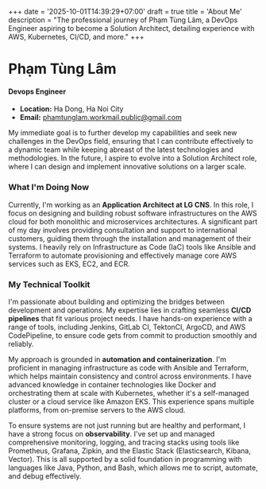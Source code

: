 +++
date = '2025-10-01T14:39:29+07:00'
draft = true
title = 'About Me'
description = "The professional journey of Phạm Tùng Lâm, a DevOps Engineer aspiring to become a Solution Architect, detailing experience with AWS, Kubernetes, CI/CD, and more."
+++

# Phạm Tùng Lâm

#### Devops Engineer

* **Location:** Ha Dong, Ha Noi City 
* **Email:** [phamtunglam.workmail.public@gmail.com](mailto:phamtunglam.workmail.public@gmail.com) 

My immediate goal is to further develop my capabilities and seek new challenges in the DevOps field, ensuring that I can contribute effectively to a dynamic team while keeping abreast of the latest technologies and methodologies. In the future, I aspire to evolve into a Solution Architect role, where I can design and implement innovative solutions on a larger scale. 


### What I'm Doing Now

Currently, I'm working as an **Application Architect at LG CNS**. In this role, I focus on designing and building robust software infrastructures on the AWS cloud for both monolithic and microservices architectures. A significant part of my day involves providing consultation and support to international customers, guiding them through the installation and management of their systems. I heavily rely on Infrastructure as Code (IaC) tools like Ansible and Terraform to automate provisioning and effectively manage core AWS services such as EKS, EC2, and ECR.

### My Technical Toolkit

I'm passionate about building and optimizing the bridges between development and operations. My expertise lies in crafting seamless **CI/CD pipelines** that fit various project needs. I have hands-on experience with a range of tools, including Jenkins, GitLab CI, TektonCI, ArgoCD, and AWS CodePipeline, to ensure code gets from commit to production smoothly and reliably.

My approach is grounded in **automation and containerization**. I'm proficient in managing infrastructure as code with Ansible and Terraform, which helps maintain consistency and control across environments. I have advanced knowledge in container technologies like Docker and orchestrating them at scale with Kubernetes, whether it's a self-managed cluster or a cloud service like Amazon EKS. This experience spans multiple platforms, from on-premise servers to the AWS cloud.

To ensure systems are not just running but are healthy and performant, I have a strong focus on **observability**. I've set up and managed comprehensive monitoring, logging, and tracing stacks using tools like Prometheus, Grafana, Zipkin, and the Elastic Stack (Elasticsearch, Kibana, Vector). This is all supported by a solid foundation in programming with languages like Java, Python, and Bash, which allows me to script, automate, and debug effectively.
